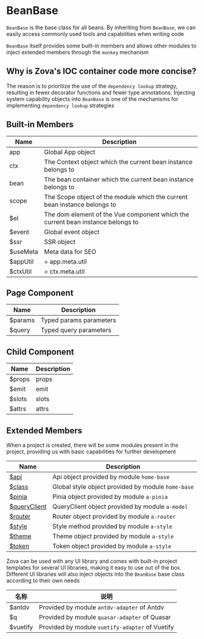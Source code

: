 # BeanBase

`BeanBase` is the base class for all beans. By inheriting from `BeanBase`, we can easily access commonly used tools and capabilities when writing code

`BeanBase` itself provides some built-in members and allows other modules to inject extended members through the `monkey` mechanism

## Why is Zova's IOC container code more concise?

The reason is to prioritize the use of the `dependency lookup` strategy, resulting in fewer decorator functions and fewer type annotations. Injecting system capability objects into `BeanBase` is one of the mechanisms for implementing `dependency lookup` strategies

## Built-in Members

| Name     | Description                                                                     |
| -------- | ------------------------------------------------------------------------------- |
| app      | Global App object                                                               |
| ctx      | The Context object which the current bean instance belongs to                   |
| bean     | The bean container which the current bean instance belongs to                   |
| scope    | The Scope object of the module which the current bean instance belongs to       |
| $el      | The dom element of the Vue component which the current bean instance belongs to |
| $event   | Global event object                                                             |
| $ssr     | SSR object                                                                      |
| $useMeta | Meta data for SEO                                                               |
| $appUtil | = app.meta.util                                                                 |
| $ctxUtil | = ctx.meta.util                                                                 |

## Page Component

| Name    | Description             |
| ------- | ----------------------- |
| $params | Typed params parameters |
| $query  | Typed query parameters  |

## Child Component

| Name   | Description |
| ------ | ----------- |
| $props | props       |
| $emit  | emit        |
| $slots | slots       |
| $attrs | attrs       |

## Extended Members

When a project is created, there will be some modules present in the project, providing us with basic capabilities for further development

| Name                                                    | Description                                        |
| ------------------------------------------------------- | -------------------------------------------------- |
| [$api](../../techniques/api/introduction.md)            | Api object provided by module `home-base`          |
| [$class](../../techniques/css-in-js/class.md)           | Global style object provided by module `home-base` |
| [$pinia](../../vue/pinia.md)                            | Pinia object provided by module `a-pinia`          |
| [$queryClient](../../techniques/model/introduction.md)  | QueryClient object provided by module `a-model`    |
| [$router](../../techniques/router/navigation-guards.md) | Router object provided by module `a-router`        |
| [$style](../../techniques/css-in-js/style.md)           | Style method provided by module `a-style`          |
| [$theme](../../techniques/css-in-js/theme.md)           | Theme object provided by module `a-style`          |
| [$token](../../techniques/css-in-js/token.md)           | Token object provided by module `a-style`          |

Zova can be used with any UI library and comes with built-in project templates for several UI libraries, making it easy to use out of the box. Different UI libraries will also inject objects into the `BeanBase` base class according to their own needs

| 名称     | 说明                                            |
| -------- | ----------------------------------------------- |
| $antdv   | Provided by module `antdv-adapter` of Antdv     |
| $q       | Provided by module `quasar-adapter` of Quasar   |
| $vuetify | Provided by module `vuetify-adapter` of Vuetify |
